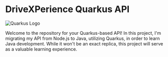 # DriveXPerience Quarkus API

![Quarkus Logo](https://quarkus.io/assets/images/quarkus_logo_horizontal_rgb.png)

Welcome to the repository for your Quarkus-based API! In this project, I'm migrating my API from Node.js to Java, utilizing Quarkus, in order to learn Java development. While it won't be an exact replica, this project will serve as a valuable learning experience.


